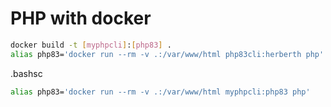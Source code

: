 # PHP with docker

```sh
docker build -t [myphpcli]:[php83] .
alias php83='docker run --rm -v .:/var/www/html php83cli:herberth php'
```

.bashsc

```sh
alias php83='docker run --rm -v .:/var/www/html myphpcli:php83 php'
```

